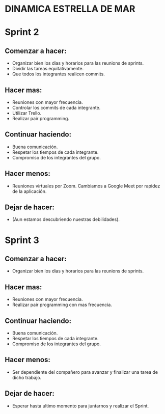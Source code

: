 # DINAMICA ESTRELLA DE MAR
# Sprint 2
## Comenzar a hacer:
* Organizar bien los dias y horarios para las reunions de sprints.
* Dividir las tareas equitativamente.
* Que todos los integrantes realicen commits.
## Hacer mas:
* Reuniones con mayor frecuencia.
* Controlar los commits de cada integrante.
* Utilizar Trello.
* Realizar pair programming.
## Continuar haciendo:
* Buena comunicación.
* Respetar los tiempos de cada integrante.
* Compromiso de los integrantes del grupo.
## Hacer menos:
* Reuniones virtuales por Zoom. Cambiamos a Google Meet por rapidez de la aplicación.
## Dejar de hacer:
* (Aun estamos descubriendo nuestras debilidades).
#
# Sprint 3
## Comenzar a hacer:
* Organizar bien los dias y horarios para las reunions de sprints.
## Hacer mas:
* Reuniones con mayor frecuencia.
* Realizar pair programming con mas frecuencia.
## Continuar haciendo:
* Buena comunicación.
* Respetar los tiempos de cada integrante.
* Compromiso de los integrantes del grupo.
## Hacer menos:
* Ser dependiente del compañero para avanzar y finalizar una tarea de dicho trabajo.
## Dejar de hacer:
* Esperar hasta ultimo momento para juntarnos y realizar el Sprint.
